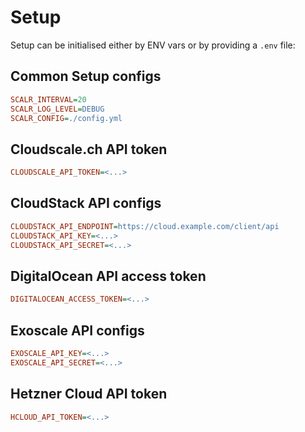 # Setup

Setup can be initialised either by ENV vars or by providing a `.env` file:

## Common Setup configs

```ini
SCALR_INTERVAL=20
SCALR_LOG_LEVEL=DEBUG
SCALR_CONFIG=./config.yml
```

## Cloudscale.ch API token

```ini
CLOUDSCALE_API_TOKEN=<...>
```

## CloudStack API configs

```ini
CLOUDSTACK_API_ENDPOINT=https://cloud.example.com/client/api
CLOUDSTACK_API_KEY=<...>
CLOUDSTACK_API_SECRET=<...>
```

## DigitalOcean API access token

```ini
DIGITALOCEAN_ACCESS_TOKEN=<...>
```

## Exoscale API configs

```ini
EXOSCALE_API_KEY=<...>
EXOSCALE_API_SECRET=<...>
```

## Hetzner Cloud API token

```ini
HCLOUD_API_TOKEN=<...>
```
